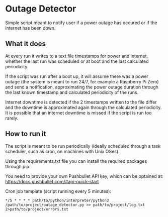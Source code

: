 # Outage Detector
Simple script meant to notify user if a power outage has occured or if the internet has been down.

## What it does

At every run it writes to a text file timestamps for power and internet, whether the last run was scheduled or at boot and the last calculated periodicity.

If the script was run after a boot up, it will assume there was a power outage (the system is meant to run 24/7, for example a Raspberry Pi Zero) and send a notification, approximating the power outage duration through the last known timestamp and calculated periodicity of the runs.

Internet downtime is detected if the 2 timestamps written to the file differ and the downtime is approximated again through the calculated periodicity. It is possible that an internet downtime is missed if the script is run too rarely.

## How to run it

The script is meant to be run periodically (ideally scheduled through a task scheduler, such as cron, on machines with Unix OSes).

Using the requirements.txt file you can install the required packages through pip.

You need to provide your own Pushbullet API key, which can be optained at: https://docs.pushbullet.com/#api-quick-start

Cron job template (script running every 5 minutes):

```
*/5 * * * * path/to/python/interpreter/python3 /path/to/project/outage_detector.py >> path/to/project/log.txt 2>path/to/project/errors.txt
```
